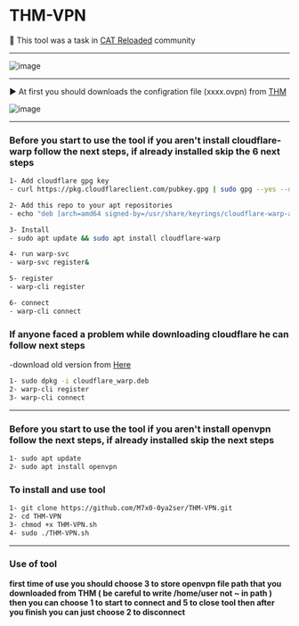 # THM-VPN

📌 This tool was a task in [CAT Reloaded](https://catreloaded.org/) community

---

![image](https://github.com/M7x0-0ya2ser/THM-VPN/assets/115821128/2af080b7-5905-4076-a3bf-d75c35b29267)


---

▶ At first you should downloads the configration file (xxxx.ovpn) from [THM](https://tryhackme.com/r/access) 

![image](https://github.com/M7x0-0ya2ser/THM-VPN/assets/115821128/c23e1b70-a511-449c-bfb6-4391b1ce37f1)


---

### Before you start to use the tool if you aren't install cloudflare-warp follow the next steps, if already installed skip the 6 next steps


```bash
1- Add cloudflare gpg key
- curl https://pkg.cloudflareclient.com/pubkey.gpg | sudo gpg --yes --dearmor --output /usr/share/keyrings/cloudflare-warp-archive-keyring.gpg

2- Add this repo to your apt repositories
- echo "deb [arch=amd64 signed-by=/usr/share/keyrings/cloudflare-warp-archive-keyring.gpg] https://pkg.cloudflareclient.com/ buster main" | sudo tee /etc/apt/sources.list.d/cloudflare-client.list

3- Install
- sudo apt update && sudo apt install cloudflare-warp

4- run warp-svc
- warp-svc register&

5- register
- warp-cli register

6- connect
- warp-cli connect
```


### If anyone faced a problem while downloading cloudflare he can follow next steps
-download old version from [Here](https://drive.google.com/file/d/1TaRPr9Vq1yrjFv7pq4QqTlCa_RcYd1zN/view?usp=drive_link)
```bash
1- sudo dpkg -i cloudflare_warp.deb
2- warp-cli register
3- warp-cli connect
```

---

### Before you start to use the tool if you aren't install openvpn follow the next steps, if already installed skip the next steps

```bash
1- sudo apt update
2- sudo apt install openvpn
```



### To install and use tool<br/>
```bash
1- git clone https://github.com/M7x0-0ya2ser/THM-VPN.git
2- cd THM-VPN
3- chmod +x THM-VPN.sh
4- sudo ./THM-VPN.sh
```

---
### Use of tool
**first time of use you should choose 3 to store openvpn file path that you downloaded from THM ( be careful to write /home/user not ~ in path ) then you can choose 1 to start to connect and 5 to close tool then after you finish you can just choose 2 to disconnect**


